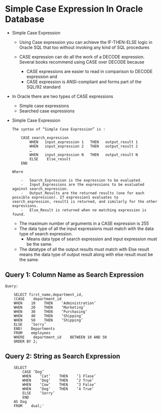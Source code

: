#	Simple Case Expression In Oracle Database


-	Simple Case Expression
	-	Using Case expression you can achieve the IF-THEN-ELSE logic in Oracle SQL that too without invoking any kind of SQL procedures
	-	CASE expression can do all the work of a DECODE expression. Several books recommend using CASE over DECODE because 

		-	CASE expressions are easier to read in comparison to DECODE expression and
		-	CASE expression is ANSI-compliant and forms part of the SQL/92 standard
		
-	In Oracle there are two types of CASE expressions 

	-	Simple case expressions
	-	Searched case expressions		
	
-	Simple Case Expression

		The syntax of “Simple Case Expression” is :

			CASE search_expression
				WHEN   input_expression 1   THEN   output_result 1
				WHEN   input_expression 2   THEN   output_result 2
				…
				WHEN   input_expression N   THEN   output_result N
				ELSE    Else_result
			END	
			
		Where

			-	Search_Expression is the expression to be evaluated.
			-	Input_Expressions are the expressions to be evaluated against search_expression.
			-	Output_Results are the returned results (one for each possible expression). If expression1 evaluates to search_expression, result1 is returned, and similarly for the other expressions.
			-	Else_Result is returned when no matching expression is found.				
			
	-	The maximum number of arguments in a CASE expression is 255		
	-	The data type of all the input expressions must match with the data type of search expression.
		-	Means data type of search expression and input expression must be the same.
	-	The datatype of all the output results must match with Else result means the data type of output result along with else result must be the same.
	
##	Query 1: Column Name as Search Expression

	Query:
	
		SELECT first_name,department_id,
		(CASE    department_id
		WHEN    10    THEN    ‘Administration’
		WHEN    20    THEN    ‘Marketing’
		WHEN    30    THEN    ‘Purchasing’
		WHEN    40    THEN    ‘Shipping’
		WHEN    50    THEN    ‘Shipping’
		ELSE    ‘Sorry’
		END)    Departments
		FROM    employees
		WHERE    department_id    BETWEEN 10 AND 50
		ORDER BY 2;

## 	Query 2: String as Search Expression

		SELECT
			CASE ‘Dog’
			WHEN    ‘Cat’    THEN    ‘1 Flase’
			WHEN    ‘Dog’    THEN    ‘2 True’
			WHEN    ‘Cow’    THEN    ‘3 False’
			WHEN    ‘Dog’    THEN    ‘4 True’
			ELSE    ‘Sorry’
			END
		AS Dog		
		FROM    dual;'
		
		
		
		
		

		
		
		
		
		
		
		


